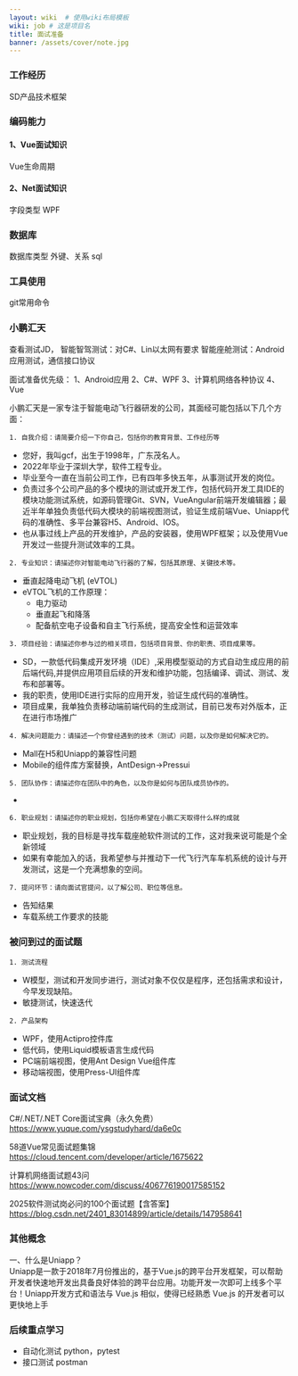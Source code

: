 ```yaml
---
layout: wiki  # 使用wiki布局模板
wiki: job # 这是项目名
title: 面试准备
banner: /assets/cover/note.jpg
---
```


### 工作经历
SD产品技术框架

### 编码能力

#### 1、Vue面试知识
Vue生命周期

#### 2、Net面试知识
字段类型
WPF

### 数据库
数据库类型
外键、关系
sql

### 工具使用
git常用命令

### 小鹏汇天
查看测试JD，
智能智驾测试：对C#、Lin以太网有要求
智能座舱测试：Android应用测试，通信接口协议

面试准备优先级：
1、Android应用
2、C#、WPF
3、计算机网络各种协议
4、Vue

小鹏汇天是一家专注于智能电动飞行器研发的公司，其面经可能包括以下几个方面：
```
1. 自我介绍：请简要介绍一下你自己，包括你的教育背景、工作经历等
```
- 您好，我叫gcf，出生于1998年，广东茂名人。
- 2022年毕业于深圳大学，软件工程专业。
- 毕业至今一直在当前公司工作，已有四年多快五年，从事测试开发的岗位。
- 负责过多个公司产品的多个模块的测试或开发工作，包括代码开发工具IDE的模块功能测试系统，如源码管理Git、SVN，VueAngular前端开发编辑器；最近半年单独负责低代码大模块的前端视图测试，验证生成前端Vue、Uniapp代码的准确性、多平台兼容H5、Android、IOS。
- 也从事过线上产品的开发维护，产品的安装器，使用WPF框架；以及使用Vue开发过一些提升测试效率的工具。
```
2. 专业知识：请描述你对智能电动飞行器的了解，包括其原理、关键技术等。
```
- 垂直起降电动飞机 (eVTOL)
- eVTOL飞机的工作原理：
  - 电力驱动
  - 垂直起飞和降落
  - 配备航空电子设备和自主飞行系统，提高安全性和运营效率
```
3. 项目经验：请描述你参与过的相关项目，包括项目背景、你的职责、项目成果等。
```
- SD，一款低代码集成开发环境（IDE）,采用模型驱动的方式自动生成应用的前后端代码,并提供应用项目后续的开发和维护功能，包括编译、调试、测试、发布和部署等。
- 我的职责，使用IDE进行实际的应用开发，验证生成代码的准确性。
- 项目成果，我单独负责移动端前端代码的生成测试，目前已发布对外版本，正在进行市场推广
```
4. 解决问题能力：请描述一个你曾经遇到的技术（测试）问题，以及你是如何解决它的。
```
- Mall在H5和Uniapp的兼容性问题
- Mobile的组件库方案替换，AntDesign->Pressui
```
5. 团队协作：请描述你在团队中的角色，以及你是如何与团队成员协作的。
```
- 
```
6. 职业规划：请描述你的职业规划，包括你希望在小鹏汇天取得什么样的成就
```
- 职业规划，我的目标是寻找车载座舱软件测试的工作，这对我来说可能是个全新领域
- 如果有幸能加入的话，我希望参与并推动下一代飞行汽车车机系统的设计与开发测试，这是一个充满想象的空间。
```
7. 提问环节：请向面试官提问，以了解公司、职位等信息。
```
- 告知结果
- 车载系统工作要求的技能

### 被问到过的面试题
```
1. 测试流程
```
- W模型，测试和开发同步进行，测试对象不仅仅是程序，还包括需求和设计，今早发现缺陷。
- 敏捷测试，快速迭代
```
2. 产品架构
```
- WPF，使用Actipro控件库
- 低代码，使用Liquid模板语言生成代码
- PC端前端视图，使用Ant Design Vue组件库
- 移动端视图，使用Press-UI组件库

### 面试文档
C#/.NET/.NET Core面试宝典（永久免费） https://www.yuque.com/ysgstudyhard/da6e0c

58道Vue常见面试题集锦 https://cloud.tencent.com/developer/article/1675622

计算机网络面试题43问 https://www.nowcoder.com/discuss/406776190017585152

2025软件测试岗必问的100个面试题【含答案】 https://blog.csdn.net/2401_83014899/article/details/147958641

### 其他概念
一、什么是Uniapp？   
Uniapp是一款于2018年7月份推出的，基于Vue.js的跨平台开发框架，可以帮助开发者快速地开发出具备良好体验的跨平台应用。功能开发一次即可上线多个平台！Uniapp开发方式和语法与 Vue.js 相似，使得已经熟悉 Vue.js 的开发者可以更快地上手

### 后续重点学习
- 自动化测试 python，pytest
- 接口测试 postman
